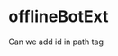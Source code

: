 # offlineBotExt

<path id="testGet" d="M3.5 1h.585A1.5 1.5 0 0 0 4 1.5V2a1.5 1.5 0 0 0 1.5 1.5h5A1.5 1.5 0 0 0 12 2v-.5q-.001-.264-.085-.5h.585A1.5 1.5 0 0 1 14 2.5v12a1.5 1.5 0 0 1-1.5 1.5h-9A1.5 1.5 0 0 1 2 14.5v-12A1.5 1.5 0 0 1 3.5 1"/>
Can we add id in path tag